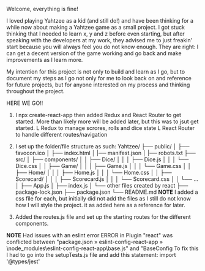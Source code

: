 Welcome, everything is fine!

I loved playing Yahtzee as a kid (and still do!) and have been thinking for a while now about making a Yahtzee game as a small project. I got stuck thinking that I needed to learn x, y and z before even starting, but after speaking with the developers at my work, they advised me to just freakin' start because you will always feel you do not know enough. They are right: I can get a decent version of the game working and go back and make improvements as I learn more.

My intention for this project is not only to build and learn as I go, but to document my steps as I go not only for me to look back on and reference for future projects, but for anyone interested on my process and thinking throughout the project.

HERE WE GO!!

1. I npx create-react-app then added Redux and React Router to get started. More than likely more will be added later, but this was to jsut get started.
    L Redux to manage scrores, rolls and dice state
    L React Router to handle different routes/navigation

2. I set up the folder/file structure as such:
Yahtzee/
├── public/
│   ├── favocon.ico
│   ├── index.html
│   |── manifest.json
│   |── robots.txt
├── src/
│   ├── components/
│   │   ├── Dice/
│   │   │   ├── Dice.js
│   │   │   └── Dice.css
│   │   ├── Game/
│   │   │   ├── Game.js
│   │   │   └── Game.css
│   │   ├── Home/
│   │   │   ├── Home.js
│   │   │   └── Home.css
│   │   ├── Scorecard/
│   │   │   ├── Scorecard.js
│   │   │   └── Scorecard.css
│   │   └── ...
│   ├── App.js
│   ├── index.js
│   └── other files created by react
├── package-lock.json
├── package.json
└── README.md
**NOTE** I added a css file for each, but initially did not add the files as I still do not know how I will style the project. it as added here as a reference for later.

3. Added the routes.js file and set up the starting routes for the different components.

**NOTE** Had issues with an eslint error ERROR in Plugin "react" was conflicted between "package.json » eslint-config-react-app » \node_modules\eslint-config-react-app\base.js" and "BaseConfig 
To fix this I had to go into the setupTests.js file and add this statement: import '@types/jest'